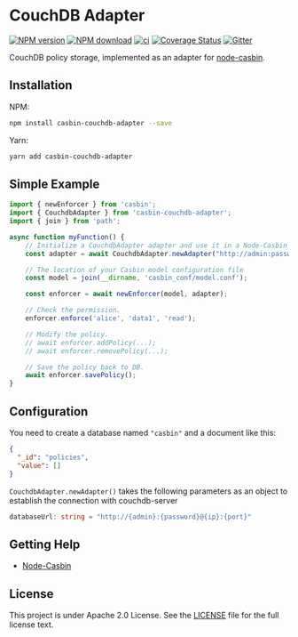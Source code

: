 # CouchDB Adapter

[![NPM version][npm-image]][npm-url]
[![NPM download][download-image]][download-url]
[![ci](https://github.com/node-casbin/couchdb-adapter/actions/workflows/ci.yml/badge.svg)](https://github.com/node-casbin/couchdb-adapter/actions/workflows/ci.yml)
[![Coverage Status](https://coveralls.io/repos/github/node-casbin/couchdb-adapter/badge.svg?branch=master)](https://coveralls.io/github/node-casbin/couchdb-adapter?branch=master)
[![Gitter](https://badges.gitter.im/Join%20Chat.svg)](https://gitter.im/casbin/lobby)

[npm-image]: https://img.shields.io/npm/v/casbin-couchdb-adapter.svg?style=flat-square
[npm-url]: https://npmjs.org/package/casbin-couchdb-adapter
[download-image]: https://img.shields.io/npm/dm/casbin-couchdb-adapter.svg?style=flat-square
[download-url]: https://npmjs.org/package/casbin-couchdb-adapter

CouchDB policy storage, implemented as an adapter for [node-casbin](https://github.com/casbin/node-casbin).

## Installation

NPM:

```bash
npm install casbin-couchdb-adapter --save
```

Yarn:

```bash
yarn add casbin-couchdb-adapter
```

## Simple Example

```typescript
import { newEnforcer } from 'casbin';
import { CouchdbAdapter } from 'casbin-couchdb-adapter';
import { join } from 'path';

async function myFunction() {
    // Initialize a CouchdbAdapter adapter and use it in a Node-Casbin enforcer:
    const adapter = await CouchdbAdapter.newAdapter("http://admin:password@localhost:5984");

    // The location of your Casbin model configuration file
    const model = join(__dirname, 'casbin_conf/model.conf');

    const enforcer = await newEnforcer(model, adapter);

    // Check the permission.
    enforcer.enforce('alice', 'data1', 'read');

    // Modify the policy.
    // await enforcer.addPolicy(...);
    // await enforcer.removePolicy(...);

    // Save the policy back to DB.
    await enforcer.savePolicy();
}
```

## Configuration

You need to create a database named `"casbin"` and a document like this:

```json
{
  "_id": "policies",
  "value": []
}
```

```CouchdbAdapter.newAdapter()``` takes the following parameters as an object to establish the connection with couchdb-server

```typescript
databaseUrl: string = "http://{admin}:{password}@{ip}:{port}"
```

## Getting Help

- [Node-Casbin](https://github.com/casbin/node-casbin)

## License

This project is under Apache 2.0 License. See the [LICENSE](LICENSE) file for the full license text.
